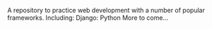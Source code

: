 A repository to practice web development with a number of popular frameworks. Including:
Django: Python
More to come...
